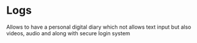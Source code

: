# Logs
Allows to have a personal digital diary which not allows text input but also videos, audio and along with secure login system
